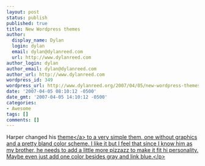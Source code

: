 ```yaml
---
layout: post
status: publish
published: true
title: New Wordpress themes
author:
  display_name: Dylan
  login: dylan
  email: dylan@dylanreed.com
  url: http://www.dylanreed.com
author_login: dylan
author_email: dylan@dylanreed.com
author_url: http://www.dylanreed.com
wordpress_id: 349
wordpress_url: http://www.dylanreed.org/2007/04/05/new-wordpress-themes/
date: '2007-04-05 08:10:12 -0500'
date_gmt: '2007-04-05 14:10:12 -0500'
categories:
- Awesome
tags: []
comments: []
---
```

<p>Harper changed his <a title="Nata2 new theme" href="http:&#47;&#47;www.nata2.org&#47;2007&#47;04&#47;05&#47;new-theme&#47;">theme<&#47;a> to a very simple them, one without graphics and a pretty bland color scheme. I like it but I feel that since I know him as my brother, he needs to add a little more pizzazz to make it fit hi personality. Maybe even just add one color besides gray and link blue.<&#47;p></p>

